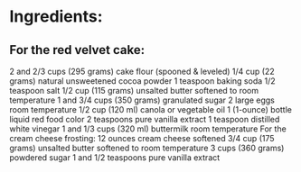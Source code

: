 # Ingredients:
## For the red velvet cake:
2 and 2/3 cups (295 grams) cake flour (spooned & leveled)
1/4 cup (22 grams) natural unsweetened cocoa powder
1 teaspoon baking soda
1/2 teaspoon salt
1/2 cup (115 grams) unsalted butter softened to room temperature
1 and 3/4 cups (350 grams) granulated sugar
2 large eggs room temperature
1/2 cup (120 ml) canola or vegetable oil
1 (1-ounce) bottle liquid red food color
2 teaspoons pure vanilla extract
1 teaspoon distilled white vinegar
1 and 1/3 cups (320 ml) buttermilk room temperature
For the cream cheese frosting:
12 ounces cream cheese softened
3/4 cup (175 grams) unsalted butter softened to room temperature
3 cups (360 grams) powdered sugar
1 and 1/2 teaspoons pure vanilla extract
